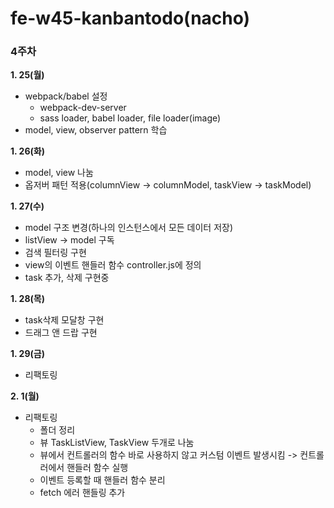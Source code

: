 # fe-w45-kanbantodo(nacho)
### 4주차
**1. 25(월)**
- webpack/babel 설정
  - webpack-dev-server
  - sass loader, babel loader, file loader(image)
- model, view, observer pattern 학습

**1. 26(화)**
- model, view 나눔
- 옵저버 패턴 적용(columnView -> columnModel, taskView -> taskModel)

**1. 27(수)**
- model 구조 변경(하나의 인스턴스에서 모든 데이터 저장)
- listView -> model 구독
- 검색 필터링 구현
- view의 이벤트 핸들러 함수 controller.js에 정의
- task 추가, 삭제 구현중

**1. 28(목)**
- task삭제 모달창 구현
- 드래그 앤 드랍 구현

**1. 29(금)**
- 리팩토링

**2. 1(월)**
- 리팩토링
  - 폴더 정리
  - 뷰 TaskListView, TaskView 두개로 나눔
  - 뷰에서 컨트롤러의 함수 바로 사용하지 않고 커스텀 이벤트 발생시킴 -> 컨트롤러에서 핸들러 함수 실행
  - 이벤트 등록할 때 핸들러 함수 분리
  - fetch 에러 핸들링 추가